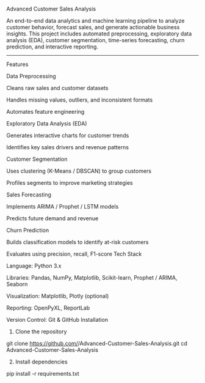 Advanced Customer Sales Analysis

An end-to-end data analytics and machine learning pipeline to analyze customer behavior, forecast sales, and generate actionable business insights. This project includes automated preprocessing, exploratory data analysis (EDA), customer segmentation, time-series forecasting, churn prediction, and interactive reporting.


---

Features

Data Preprocessing

Cleans raw sales and customer datasets

Handles missing values, outliers, and inconsistent formats

Automates feature engineering


Exploratory Data Analysis (EDA)

Generates interactive charts for customer trends

Identifies key sales drivers and revenue patterns


Customer Segmentation

Uses clustering (K-Means / DBSCAN) to group customers

Profiles segments to improve marketing strategies


Sales Forecasting

Implements ARIMA / Prophet / LSTM models

Predicts future demand and revenue


Churn Prediction

Builds classification models to identify at-risk customers

Evaluates using precision, recall, F1-score
Tech Stack

Language: Python 3.x

Libraries: Pandas, NumPy, Matplotlib, Scikit-learn, Prophet / ARIMA, Seaborn

Visualization: Matplotlib, Plotly (optional)

Reporting: OpenPyXL, ReportLab

Version Control: Git & GitHub
Installation

1. Clone the repository

git clone https://github.com/<your-username>/Advanced-Customer-Sales-Analysis.git
cd Advanced-Customer-Sales-Analysis


2. Install dependencies

pip install -r requirements.txt
